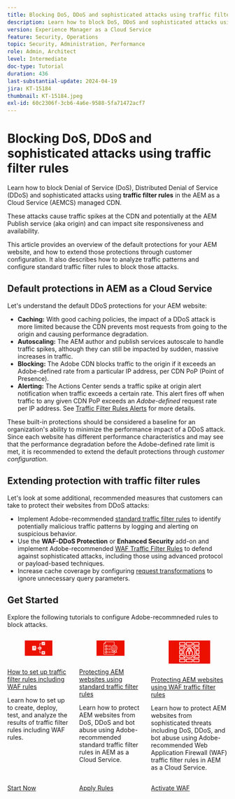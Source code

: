 ```yaml
---
title: Blocking DoS, DDoS and sophisticated attacks using traffic filter rules
description: Learn how to block DoS, DDoS and sophisticated attacks using traffic filter rules in AEM as a Cloud Service.
version: Experience Manager as a Cloud Service
feature: Security, Operations
topic: Security, Administration, Performance
role: Admin, Architect
level: Intermediate
doc-type: Tutorial
duration: 436
last-substantial-update: 2024-04-19
jira: KT-15184
thumbnail: KT-15184.jpeg
exl-id: 60c2306f-3cb6-4a6e-9588-5fa71472acf7
---
```

# Blocking DoS, DDoS and sophisticated attacks using traffic filter rules

Learn how to block Denial of Service (DoS), Distributed Denial of Service (DDoS) and sophisticated attacks using **traffic filter rules** in the AEM as a Cloud Service (AEMCS) managed CDN.

These attacks cause traffic spikes at the CDN and potentially at the AEM Publish service (aka origin) and can impact site responsiveness and availability.

This article provides an overview of the default protections for your AEM website, and how to extend those protections through customer configuration. It also describes how to analyze traffic patterns and configure standard traffic filter rules to block those attacks.

## Default protections in AEM as a Cloud Service

Let's understand the default DDoS protections for your AEM website:

- **Caching:** With good caching policies, the impact of a DDoS attack is more limited because the CDN prevents most requests from going to the origin and causing performance degradation.
- **Autoscaling:** The AEM author and publish services autoscale to handle traffic spikes, although they can still be impacted by sudden, massive increases in traffic.
- **Blocking:** The Adobe CDN blocks traffic to the origin if it exceeds an Adobe-defined rate from a particular IP address, per CDN PoP (Point of Presence).
- **Alerting:** The Actions Center sends a traffic spike at origin alert notification when traffic exceeds a certain rate. This alert fires off when traffic to any given CDN PoP exceeds an _Adobe-defined_ request rate per IP address. See [Traffic Filter Rules Alerts](https://experienceleague.adobe.com/en/docs/experience-manager-cloud-service/content/security/traffic-filter-rules-including-waf#traffic-filter-rules-alerts) for more details.

These built-in protections should be considered a baseline for an organization's ability to minimize the performance impact of a DDoS attack. Since each website has different performance characteristics and may see that the performance degradation before the Adobe-defined rate limit is met, it is recommended to extend the default protections through _customer configuration_.

## Extending protection with traffic filter rules

Let's look at some additional, recommended measures that customers can take to protect their websites from DDoS attacks:

- Implement Adobe-recommended [standard traffic filter rules](./traffic-filter-and-waf-rules/use-cases/using-traffic-filter-rules.md) to identify potentially malicious traffic patterns by logging and alerting on suspicious behavior.
- Use the **WAF-DDoS Protection** or **Enhanced Security** add-on and implement Adobe-recommended [WAF Traffic Filter Rules](./traffic-filter-and-waf-rules/use-cases/using-waf-rules.md) to defend against sophisticated attacks, including those using advanced protocol or payload-based techniques.
- Increase cache coverage by configuring [request transformations](./traffic-filter-and-waf-rules/how-to/request-transformation.md) to ignore unnecessary query parameters.

## Get Started

Explore the following tutorials to configure Adobe-recommneded rules to block attacks.

<!-- CARDS
{target = _self}

* ./traffic-filter-and-waf-rules/setup.md
  {title = How to set up traffic filter rules including WAF rules}
  {description = Learn how to set up to create, deploy, test, and analyze the results of traffic filter rules including WAF rules.}
  {image = ./traffic-filter-and-waf-rules/assets/setup/rules-setup.png}
  {cta = Start Now}

* ./traffic-filter-and-waf-rules/use-cases/using-traffic-filter-rules.md
  {title = Protecting AEM websites using standard traffic filter rules}
  {description = Learn how to protect AEM websites from DoS, DDoS and bot abuse using Adobe-recommended standard traffic filter rules in AEM as a Cloud Service.}
  {image = ./traffic-filter-and-waf-rules/assets/use-cases/using-traffic-filter-rules.png}
  {cta = Apply Rules}

* ./traffic-filter-and-waf-rules/use-cases/using-waf-rules.md
  {title = Protecting AEM websites using WAF traffic filter rules}
  {description = Learn how to protect AEM websites from sophisticated threats including DoS, DDoS, and bot abuse using Adobe-recommended Web Application Firewall (WAF) traffic filter rules in AEM as a Cloud Service.}
  {image = ./traffic-filter-and-waf-rules/assets/use-cases/using-waf-rules.png}
  {cta = Activate WAF}

-->
<!-- START CARDS HTML - DO NOT MODIFY BY HAND -->
<div class="columns">
    <div class="column is-half-tablet is-half-desktop is-one-third-widescreen" aria-label="How to set up traffic filter rules including WAF rules">
        <div class="card" style="height: 100%; display: flex; flex-direction: column; height: 100%;">
            <div class="card-image">
                <figure class="image x-is-16by9">
                    <a href="./traffic-filter-and-waf-rules/setup.md" title="How to set up traffic filter rules including WAF rules" target="_self" rel="referrer">
                        <img class="is-bordered-r-small" src="./traffic-filter-and-waf-rules/assets/setup/rules-setup.png" alt="How to set up traffic filter rules including WAF rules"
                             style="width: 100%; aspect-ratio: 16 / 9; object-fit: cover; overflow: hidden; display: block; margin: auto;">
                    </a>
                </figure>
            </div>
            <div class="card-content is-padded-small" style="display: flex; flex-direction: column; flex-grow: 1; justify-content: space-between;">
                <div class="top-card-content">
                    <p class="headline is-size-6 has-text-weight-bold">
                        <a href="./traffic-filter-and-waf-rules/setup.md" target="_self" rel="referrer" title="How to set up traffic filter rules including WAF rules">How to set up traffic filter rules including WAF rules</a>
                    </p>
                    <p class="is-size-6">Learn how to set up to create, deploy, test, and analyze the results of traffic filter rules including WAF rules.</p>
                </div>
                <a href="./traffic-filter-and-waf-rules/setup.md" target="_self" rel="referrer" class="spectrum-Button spectrum-Button--outline spectrum-Button--primary spectrum-Button--sizeM" style="align-self: flex-start; margin-top: 1rem;">
                    <span class="spectrum-Button-label has-no-wrap has-text-weight-bold">Start Now</span>
                </a>
            </div>
        </div>
    </div>
    <div class="column is-half-tablet is-half-desktop is-one-third-widescreen" aria-label="Protecting AEM websites using standard traffic filter rules">
        <div class="card" style="height: 100%; display: flex; flex-direction: column; height: 100%;">
            <div class="card-image">
                <figure class="image x-is-16by9">
                    <a href="./traffic-filter-and-waf-rules/use-cases/using-traffic-filter-rules.md" title="Protecting AEM websites using standard traffic filter rules" target="_self" rel="referrer">
                        <img class="is-bordered-r-small" src="./traffic-filter-and-waf-rules/assets/use-cases/using-traffic-filter-rules.png" alt="Protecting AEM websites using standard traffic filter rules"
                             style="width: 100%; aspect-ratio: 16 / 9; object-fit: cover; overflow: hidden; display: block; margin: auto;">
                    </a>
                </figure>
            </div>
            <div class="card-content is-padded-small" style="display: flex; flex-direction: column; flex-grow: 1; justify-content: space-between;">
                <div class="top-card-content">
                    <p class="headline is-size-6 has-text-weight-bold">
                        <a href="./traffic-filter-and-waf-rules/use-cases/using-traffic-filter-rules.md" target="_self" rel="referrer" title="Protecting AEM websites using standard traffic filter rules">Protecting AEM websites using standard traffic filter rules</a>
                    </p>
                    <p class="is-size-6">Learn how to protect AEM websites from DoS, DDoS and bot abuse using Adobe-recommended standard traffic filter rules in AEM as a Cloud Service.</p>
                </div>
                <a href="./traffic-filter-and-waf-rules/use-cases/using-traffic-filter-rules.md" target="_self" rel="referrer" class="spectrum-Button spectrum-Button--outline spectrum-Button--primary spectrum-Button--sizeM" style="align-self: flex-start; margin-top: 1rem;">
                    <span class="spectrum-Button-label has-no-wrap has-text-weight-bold">Apply Rules</span>
                </a>
            </div>
        </div>
    </div>
    <div class="column is-half-tablet is-half-desktop is-one-third-widescreen" aria-label="Protecting AEM websites using WAF traffic filter rules">
        <div class="card" style="height: 100%; display: flex; flex-direction: column; height: 100%;">
            <div class="card-image">
                <figure class="image x-is-16by9">
                    <a href="./traffic-filter-and-waf-rules/use-cases/using-waf-rules.md" title="Protecting AEM websites using WAF traffic filter rules" target="_self" rel="referrer">
                        <img class="is-bordered-r-small" src="./traffic-filter-and-waf-rules/assets/use-cases/using-waf-rules.png" alt="Protecting AEM websites using WAF traffic filter rules"
                             style="width: 100%; aspect-ratio: 16 / 9; object-fit: cover; overflow: hidden; display: block; margin: auto;">
                    </a>
                </figure>
            </div>
            <div class="card-content is-padded-small" style="display: flex; flex-direction: column; flex-grow: 1; justify-content: space-between;">
                <div class="top-card-content">
                    <p class="headline is-size-6 has-text-weight-bold">
                        <a href="./traffic-filter-and-waf-rules/use-cases/using-waf-rules.md" target="_self" rel="referrer" title="Protecting AEM websites using WAF traffic filter rules">Protecting AEM websites using WAF traffic filter rules</a>
                    </p>
                    <p class="is-size-6">Learn how to protect AEM websites from sophisticated threats including DoS, DDoS, and bot abuse using Adobe-recommended Web Application Firewall (WAF) traffic filter rules in AEM as a Cloud Service.</p>
                </div>
                <a href="./traffic-filter-and-waf-rules/use-cases/using-waf-rules.md" target="_self" rel="referrer" class="spectrum-Button spectrum-Button--outline spectrum-Button--primary spectrum-Button--sizeM" style="align-self: flex-start; margin-top: 1rem;">
                    <span class="spectrum-Button-label has-no-wrap has-text-weight-bold">Activate WAF</span>
                </a>
            </div>
        </div>
    </div>
</div>
<!-- END CARDS HTML - DO NOT MODIFY BY HAND -->
